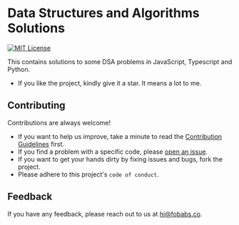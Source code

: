 # Data Structures and Algorithms Solutions

[![MIT License](https://img.shields.io/badge/License-MIT-green.svg)](https://choosealicense.com/licenses/mit/)

This contains solutions to some DSA problems in JavaScript, Typescript and Python.

- If you like the project, kindly give it a star. It means a lot to me.

## Contributing

Contributions are always welcome!

- If you want to help us improve, take a minute to read the [Contribution Guidelines](/CONTRIBUTING.md) first.
- If you find a problem with a specific code, please [open an issue](https://github.com/fobabs/data-structures-and-algorithms-solutions/issues/new).
- If you want to get your hands dirty by fixing issues and bugs, fork the project.
- Please adhere to this project's `code of conduct`.

## Feedback

If you have any feedback, please reach out to us at [hi@fobabs.co](mailto:hi@fobabs.co).
